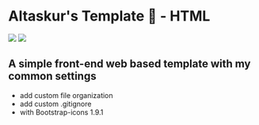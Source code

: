 # Altaskur's Template 📝 - HTML
[<img src="https://img.shields.io/github/last-commit/altaskur/plantilla-HTML?style=for-the-badge"></img>](https://github.com/altaskur/plantilla-HTML/commits/main) [<img src="https://img.shields.io/github/license/altaskur/plantilla-HTML?style=for-the-badge">](https://github.com/altaskur/plantilla-HTML/blob/main/LICENSE)
## A simple front-end web based template with my common settings

* add custom file organization
* add custom .gitignore
* with Bootstrap-icons 1.9.1

